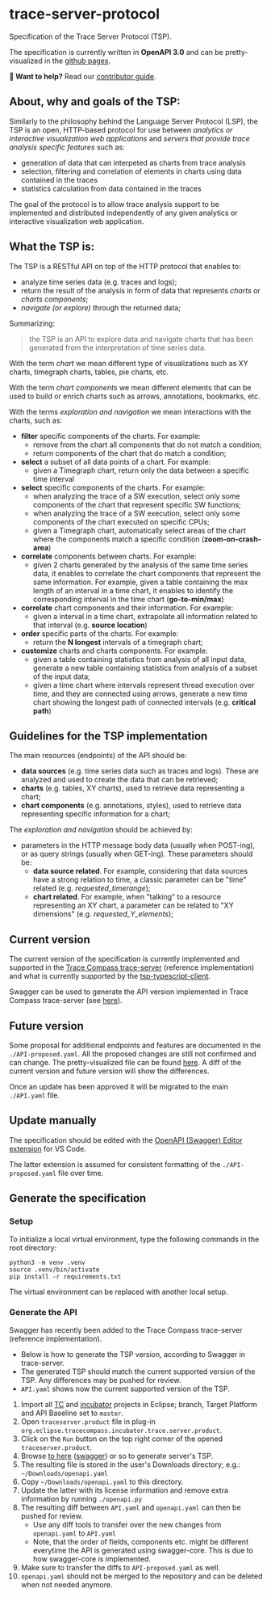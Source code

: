 # trace-server-protocol

Specification of the Trace Server Protocol (TSP).

The specification is currently written in **OpenAPI 3.0** and can be pretty-visualized in the [github pages][tspGhPages].

**👋 Want to help?** Read our [contributor guide][contributing].

## About, why and goals of the TSP:

Similarly to the philosophy behind the Language Server Protocol (LSP),
the TSP is an open, HTTP-based protocol for use between *analytics or
interactive visualization web applications* and *servers that provide
trace analysis specific features* such as:

- generation of data that can interpeted as charts from trace analysis
- selection, filtering and correlation of elements in charts using data
  contained in the traces
- statistics calculation from data contained in the traces

The goal of the protocol is to allow trace analysis support to be
implemented and distributed independently of any given analytics or
interactive visualization web application.

## What the TSP is:

The TSP is a RESTful API on top of the HTTP protocol that enables to:

- analyze time series data (e.g. traces and logs);
- return the result of the analysis in form of data that represents
  *charts* or *charts components*;
- *navigate (or explore)* through the returned data;

Summarizing:

> the TSP is an API to explore data and navigate charts that has been
> generated from the interpretation of time series data.

With the term *chart* we mean different type of visualizations such as
XY charts, timegraph charts, tables, pie charts, etc.

With the term *chart components* we mean different elements that
can be used to build or enrich charts such as arrows, annotations,
bookmarks, etc.

With the terms *exploration and navigation* we mean interactions with
the charts, such as:

- **filter** specific components of the charts. For example:
  - remove from the chart all components that do not match a condition;
  - return components of the chart that do match a condition;
- **select** a subset of all data points of a chart. For example:
  - given a Timegraph chart, return only the data between a specific
    time interval
- **select** specific components of the charts. For example:
  - when analyzing the trace of a SW execution, select only some
    components of the chart that represent specific SW functions;
  - when analyzing the trace of a SW execution, select only some
    components of the chart executed on specific CPUs;
  - given a Timegraph chart, automatically select areas of the chart
    where the components match a specific condition (**zoom-on-crash-area**)
- **correlate** components between charts. For example:
  - given 2 charts generated by the analysis of the same time series data,
    it enables to correlate the chart components that represent the same
    information. For example, given a table containing the max length
    of an interval in a time chart, it enables to identify the corresponding
    interval in the time chart (**go-to-min/max**)
- **correlate** chart components and their information. For example:
  - given a interval in a time chart, extrapolate all information related
    to that interval (e.g. **source location**)
- **order** specific parts of the charts. For example:
  - return the **N longest** intervals of a timegraph chart;
- **customize** charts and charts components. For example:
  - given a table containing statistics from analysis of all input data,
    generate a new table containing statistics from analysis of a
	subset of the input data;
  - given a time chart where intervals represent thread execution over
    time, and they are connected using arrows, generate a new time chart
	showing the longest path of connected intervals (e.g. **critical path**)

## Guidelines for the TSP implementation

The main resources (endpoints) of the API should be:

- **data sources** (e.g. time series data such as traces and logs). These
  are analyzed and used to create the data that can be retrieved;
- **charts** (e.g. tables, XY charts), used to retrieve data representing
  a chart;
- **chart components** (e.g. annotations, styles), used to retrieve data
  representing specific information for a chart;

The *exploration and navigation* should be achieved by:

- parameters in the HTTP message body data (usually when POST-ing), or
  as query strings (usually when GET-ing). These parameters should be:
  - **data source related**. For example, considering that data sources
    have a strong relation to time, a classic parameter can be "time"
	related (e.g. *requested_timerange*);
  - **chart related**. For example, when "talking" to a resource representing
    an XY chart, a parameter can be related to "XY dimensions"	(e.g.
	*requested_Y_elements*);

## Current version

The current version of the specification is currently implemented and supported in the [Trace Compass trace-server][tcServer] (reference implementation) and what is currently supported by the [tsp-typescript-client][tspClient].

Swagger can be used to generate the API version implemented in Trace Compass trace-server (see [here](#generate-the-specification)).

## Future version

Some proposal for additional endpoints and features are documented in the `./API-proposed.yaml`. All the proposed changes are still not confirmed and can change. The pretty-visualized file can be found [here][apiProposed]. A diff of the current version and future version will show the differences.

Once an update has been approved it will be migrated to the main `./API.yaml` file.

## Update manually

The specification should be edited with the [OpenAPI (Swagger) Editor extension][vscodeOpenapi] for VS Code.

The latter extension is assumed for consistent formatting of the `./API-proposed.yaml` file over time.

## Generate the specification

### Setup

To initialize a local virtual environment, type the following commands in the root directory:

```shell
python3 -m venv .venv
source .venv/bin/activate
pip install -r requirements.txt
```

The virtual environment can be replaced with another local setup.

### Generate the API

Swagger has recently been added to the Trace Compass trace-server (reference implementation).

* Below is how to generate the TSP version, according to Swagger in trace-server.
* The generated TSP should match the current supported version of the TSP. Any differences may be pushed for review.
* `API.yaml` shows now the current supported version of the TSP.

1. Import all [TC][tracecompass] and [incubator][incubator] projects in Eclipse; branch, Target Platform and API Baseline set to `master`.
1. Open `traceserver.product` file in plug-in `org.eclipse.tracecompass.incubator.trace.server.product`.
1. Click on the `Run` button on the top right corner of the opened `traceserver.product`.
1. Browse [to here][apiyaml] ([swagger][swagger]) or so to generate server's TSP.
1. The resulting file is stored in the user's Downloads directory; e.g.: `~/Downloads/openapi.yaml`
1. Copy `~/Downloads/openapi.yaml` to this directory.
1. Update the latter with its license information and remove extra information by running `./openapi.py`
1. The resulting diff between `API.yaml` and `openapi.yaml` can then be pushed for review.
   * Use any diff tools to transfer over the new changes from `openapi.yaml` to `API.yaml`
   * Note, that the order of fields, components etc. might be different everytime the API is generated using swagger-core. This is due to how swagger-core is implemented.
1. Make sure to transfer the diffs to `API-proposed.yaml` as well.
1. `openapi.yaml` should not be merged to the repository and can be deleted when not needed anymore.

[apiProposed]: https://eclipse-cdt-cloud.github.io/trace-server-protocol/proposed/
[apiyaml]: http://localhost:8080/tsp/api/openapi.yaml
[contributing]: CONTRIBUTING.md
[incubator]: https://projects.eclipse.org/projects/tools.tracecompass.incubator/developer
[swagger]: https://github.com/swagger-api/swagger-core/wiki/Swagger-2.X---Integration-and-configuration#openapiresource
[tcServer]: https://download.eclipse.org/tracecompass.incubator/trace-server/rcp/
[tracecompass]: https://projects.eclipse.org/projects/tools.tracecompass/developer
[tspClient]: https://github.com/eclipse-cdt-cloud/tsp-typescript-client
[tspGhPages]: https://eclipse-cdt-cloud.github.io/trace-server-protocol/
[vscodeOpenapi]: https://marketplace.visualstudio.com/items?itemName=42Crunch.vscode-openapi
